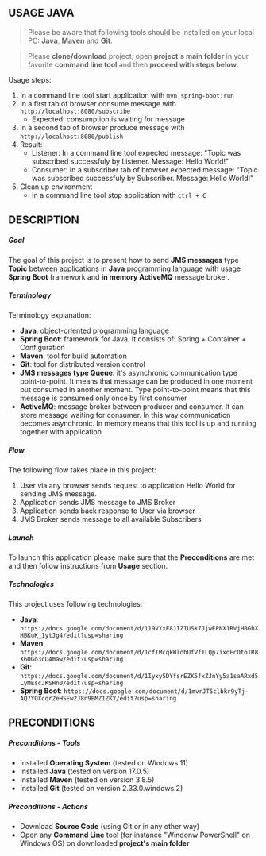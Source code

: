 USAGE JAVA
----------

> Please be aware that following tools should be installed on your local PC: **Java**, **Maven** and **Git**. 

> Please **clone/download** project, open **project's main folder** in your favorite **command line tool** and then **proceed with steps below**. 

Usage steps:
1. In a command line tool start application with `mvn spring-boot:run`
1. In a first tab of browser consume message with `http://localhost:8080/subscribe`
     * Expected: consumption is waiting for message
1. In a second tab of browser produce message with `http://localhost:8080/publish`
1. Result:
     * Listener: In a command line tool expected message: "Topic was subscribed successfuly by Listener. Message: Hello World!"
     * Consumer: In a subscriber tab of browser expected message: "Topic was subscribed successfuly by Subscriber. Message: Hello World!"
1. Clean up environment 
     * In a command line tool stop application with `ctrl + C`


DESCRIPTION
-----------

##### Goal
The goal of this project is to present how to send **JMS messages** type **Topic** between applications in **Java** programming language with usage **Spring Boot** framework and **in memory ActiveMQ** message broker.

##### Terminology
Terminology explanation:
* **Java**: object-oriented programming language
* **Spring Boot**: framework for Java. It consists of: Spring + Container + Configuration
* **Maven**: tool for build automation
* **Git**: tool for distributed version control
* **JMS messages type Queue**: it's asynchronic communication type point-to-point. It means that message can be produced in one moment but consumed in another moment. Type point-to-point means that this message is consumed only once by first consumer
* **ActiveMQ**: message broker between producer and consumer. It can store message waiting for consumer. In this way communication becomes asynchronic. In memory means that this tool is up and running together with application


##### Flow
The following flow takes place in this project:
1. User via any browser sends request to application Hello World for sending JMS message.
1. Application sends JMS message to JMS Broker
1. Application sends back response to User via browser
1. JMS Broker sends message to all available Subscribers

##### Launch
To launch this application please make sure that the **Preconditions** are met and then follow instructions from **Usage** section.

##### Technologies
This project uses following technologies:
* **Java**: `https://docs.google.com/document/d/119VYxF8JIZIUSk7JjwEPNX1RVjHBGbXHBKuK_1ytJg4/edit?usp=sharing`
* **Maven**: `https://docs.google.com/document/d/1cfIMcqkWlobUfVfTLQp7ixqEcOtoTR8X6OGo3cU4maw/edit?usp=sharing`
* **Git**: `https://docs.google.com/document/d/1Iyxy5DYfsrEZK5fxZJnYy5a1saARxd5LyMEscJKSHn0/edit?usp=sharing`
* **Spring Boot**: `https://docs.google.com/document/d/1mvrJT5clbkr9yTj-AQ7YOXcqr2eHSEw2J8n9BMZIZKY/edit?usp=sharing`


PRECONDITIONS
-------------

##### Preconditions - Tools
* Installed **Operating System** (tested on Windows 11)
* Installed **Java** (tested on version 17.0.5)
* Installed **Maven** (tested on version 3.8.5)
* Installed **Git** (tested on version 2.33.0.windows.2)


##### Preconditions - Actions
* Download **Source Code** (using Git or in any other way) 
* Open any **Command Line** tool (for instance "Windonw PowerShell" on Windows OS) on downloaded **project's main folder**